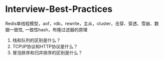 # Interview-Best-Practices

Redis单线程模型，aof，rdb，rewrite，主从，cluster，击穿、穿透、雪崩、数据一致性, 一致性hash，布隆过滤器的原理


1. 栈和队列的区别是什么？
2. TCP\IP协议和HTTP协议是什么？
3. 冒泡排序和归并排序的区别是什么？